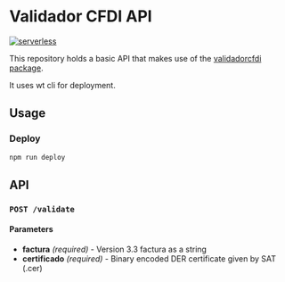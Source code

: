 # Validador CFDI API

[![serverless](http://public.serverless.com/badges/v3.svg)](http://www.serverless.com)

This repository holds a basic API that makes use of the [validadorcfdi package](https://www.npmjs.com/package/validadorcfdi).

It uses wt cli for deployment.


## Usage


### Deploy
```bash
npm run deploy
```

## API

### `POST /validate`
#### Parameters

- **factura** _(required)_ - Version 3.3 factura as a string
- **certificado** _(required)_ - Binary encoded DER certificate given by SAT (.cer)
